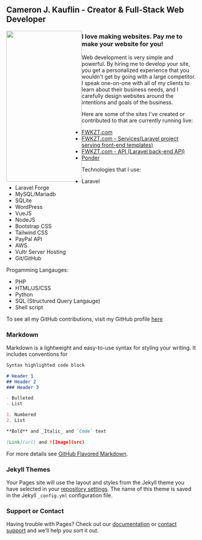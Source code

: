 ## Cameron J. Kauflin - Creator & Full-Stack Web Developer

<img src="me.png" style="width:200px; height:400px; float: left;">

### I love making websites. Pay me to make your website for you!

Web development is very simple and powerful. By hiring me to develop your site, you get a personalized experience that you wouldn't get by going with a large competitor. I speak one-on-one with all of my clients to learn about their business needs, and I carefully design websites around the intentions and goals of the business. 

Here are some of the sites I've created or contributed to that are currently running live:
- [FWKZT.com](https://fwkzt.com)
- [FWKZT.com - Services(Laravel project serving front-end templates)](https://services.fwkzt.com/loading?type=motd)
- [FWKZT.com - API (Laravel back-end API)](https://api.fwkzt.com/servers)
- [Ponder](https://ponder-app.org)

Technologies that I use:
- Laravel
- Laravel Forge
- MySQL/Mariadb
- SQLite
- WordPress
- VueJS
- NodeJS
- Bootstrap CSS
- Tailwind CSS
- PayPal API
- AWS
- Vultr Server Hosting
- Git/GitHub

Progamming Langauges:
- PHP
- HTML/JS/CSS
- Python
- SQL (Structured Query Langauge)
- Shell script

To see all my GitHub contributions, visit my GitHub profile [here](https://github.com/visudo20179C)

### Markdown

Markdown is a lightweight and easy-to-use syntax for styling your writing. It includes conventions for

```markdown
Syntax highlighted code block

# Header 1
## Header 2
### Header 3

- Bulleted
- List

1. Numbered
2. List

**Bold** and _Italic_ and `Code` text

[Link](url) and ![Image](src)
```

For more details see [GitHub Flavored Markdown](https://guides.github.com/features/mastering-markdown/).

### Jekyll Themes

Your Pages site will use the layout and styles from the Jekyll theme you have selected in your [repository settings](https://github.com/visudo20179C/cjk-cv/settings/pages). The name of this theme is saved in the Jekyll `_config.yml` configuration file.

### Support or Contact

Having trouble with Pages? Check out our [documentation](https://docs.github.com/categories/github-pages-basics/) or [contact support](https://support.github.com/contact) and we’ll help you sort it out.
